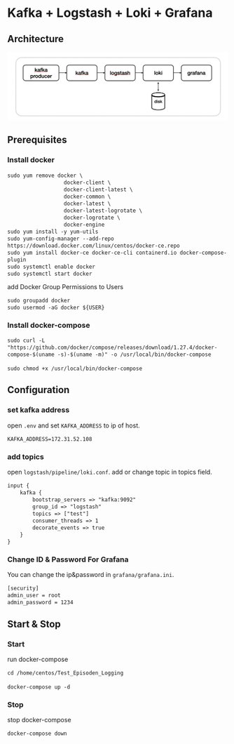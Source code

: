 # Kafka + Logstash + Loki + Grafana

## Architecture

![architecture](./images/architecture.png)

## Prerequisites

### Install docker

```
sudo yum remove docker \
                  docker-client \
                  docker-client-latest \
                  docker-common \
                  docker-latest \
                  docker-latest-logrotate \
                  docker-logrotate \
                  docker-engine
sudo yum install -y yum-utils
sudo yum-config-manager --add-repo https://download.docker.com/linux/centos/docker-ce.repo
sudo yum install docker-ce docker-ce-cli containerd.io docker-compose-plugin
sudo systemctl enable docker
sudo systemctl start docker
```

add Docker Group Permissions to Users

```
sudo groupadd docker
sudo usermod -aG docker ${USER}
```

### Install docker-compose

```
sudo curl -L "https://github.com/docker/compose/releases/download/1.27.4/docker-compose-$(uname -s)-$(uname -m)" -o /usr/local/bin/docker-compose

sudo chmod +x /usr/local/bin/docker-compose
```

## Configuration

### set kafka address

open `.env` and set `KAFKA_ADDRESS` to ip of host.

```
KAFKA_ADDRESS=172.31.52.108
```

### add topics

open `logstash/pipeline/loki.conf`. add or change topic in topics field.

```
input {
    kafka {
        bootstrap_servers => "kafka:9092"
        group_id => "logstash"
        topics => ["test"]
        consumer_threads => 1
        decorate_events => true
    }
}
```

### Change ID & Password For Grafana

You can change the ip&password in `grafana/grafana.ini`.

```
[security]
admin_user = root
admin_password = 1234
```

## Start & Stop

### Start

run docker-compose

```
cd /home/centos/Test_Episoden_Logging

docker-compose up -d
```

### Stop

stop docker-compose

```
docker-compose down
```
